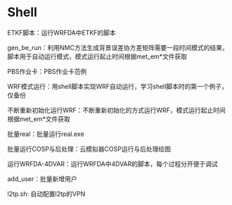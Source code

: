 # Shell

ETKF脚本：运行WRFDA中ETKF的脚本

gen_be_run：利用NMC方法生成背景误差协方差矩阵需要一段时间模式的结果，脚本用于自动运行模式，模式运行起止时间根据met_em*文件获取

PBS作业卡：PBS作业卡范例

WRF模式运行：用shell脚本实现WRF自动运行，学习shell脚本时的第一个例子，仅备份

不断重新初始化运行WRF：不断重新初始化的方式运行WRF，模式运行起止时间根据met_em*文件获取

批量real：批量运行real.exe

批量运行COSP与后处理：云模拟器COSP运行与后处理绘图

运行WRFDA-4DVAR：运行WRFDA中4DVAR的脚本，每个过程分开便于调试

add_user：批量新增用户

l2tp.sh: 自动配置l2tp的VPN